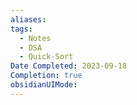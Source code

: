 ```yaml
---
aliases: 
tags:
  - Notes
  - DSA
  - Quick-Sort
Date Completed: 2023-09-18
Completion: true
obsidianUIMode:
---
```

